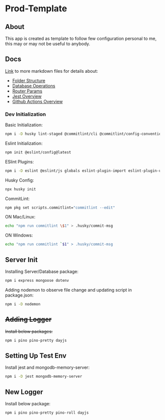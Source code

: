 # Prod-Template
## About
This app is created as template to follow few configuration personal to me, this may or may not be useful to anybody.
## Docs
[Link](https://github.com/cjmaaz/Prod-Template/blob/main/docs) to more markdown files for details about:
- [Folder Structure](https://github.com/cjmaaz/Prod-Template/blob/main/docs/folderStructure.md)
- [Database Operations](https://github.com/cjmaaz/Prod-Template/blob/main/docs/databaseOperation.md)
- [Router Params](https://github.com/cjmaaz/Prod-Template/blob/main/docs/routerParams.md)
- [Jest Overview](https://github.com/cjmaaz/Prod-Template/blob/main/docs/jestOverview.md)
- [Github Actions Overview](https://github.com/cjmaaz/Prod-Template/blob/main/docs/githubActionsOverview.md)

### Dev Initialization
Basic Initialization:
```bash
npm i -D husky lint-staged @commitlint/cli @commitlint/config-conventional
```
Eslint Initialization:
```bash
npm init @eslint/config@latest
```
ESlint Plugins:
```bash
npm i -D eslint @eslint/js globals eslint-plugin-import eslint-plugin-unicorn @stylistic/eslint-plugin-js
```
Husky Config:
```bash
npx husky init
```
CommitLint:
```bash
npm pkg set scripts.commitlint="commitlint --edit"
```
ON Mac/Linux:
```bash
echo "npm run commitlint \$1" > .husky/commit-msg
```
ON Windows:
```bash
echo "npm run commitlint `$1" > .husky/commit-msg
```

## **Server Init**
Installing Server/Database package:
```bash
npm i express mongoose dotenv
```
Adding nodemon to observe file change and updating script in package.json:
```bash
npm i -D nodemon
```
## ~~Adding Logger~~
~~Install below packages:~~
```bash
npm i pino pino-pretty dayjs
```
## **Setting Up Test Env**
Install jest and mongodb-memory-server:
```bash
npm i -D jest mongodb-memory-server
```
## **New Logger**
Install below package:
```bash
npm i pino pino-pretty pino-roll dayjs
```
